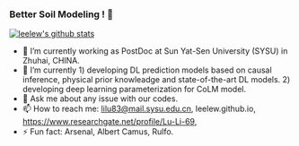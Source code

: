 ### Better Soil Modeling ! 👋

[![leelew's github stats](https://github-readme-stats.vercel.app/api?username=leelew&theme=vue)](https://github.com/leelew)

- 🔭 I’m currently working as PostDoc at Sun Yat-Sen University (SYSU) in Zhuhai, CHINA.
- 🌱 I’m currently 1) developing DL prediction models based on causal inference, physical prior knowleadge and state-of-the-art DL models. 2) developing deep learning parameterization for CoLM model.
- 💬 Ask me about any issue with our codes.
- 📫 How to reach me: lilu83@mail.sysu.edu.cn, leelew.github.io, https://www.researchgate.net/profile/Lu-Li-69, 
- ⚡ Fun fact: Arsenal, Albert Camus, Rulfo.
